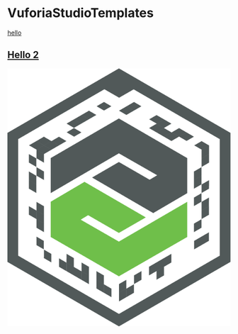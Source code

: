 # VuforiaStudioTemplates

[hello](https://github.com/PTC-Education/VuforiaStudioTemplates/blob/main/TW_Image_Training_Demo.zip)

<h2><a href="https://github.com/PTC-Education/VuforiaStudioTemplates/blob/main/TW_Image_Training_Demo.zip" download>Hello 2</a></h2>

![thingmark](Resources/4271-23.png)
